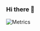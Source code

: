 ### Hi there 👋

![Metrics](https://metrics.lecoq.io/marinlauber?template=classic&base.indepth=false&base.hireable=false&config.timezone=Europe%2FZurich)

<!--
**marinlauber/marinlauber** is a ✨ _special_ ✨ repository because its `README.md` (this file) appears on your GitHub profile.

Here are some ideas to get you started:

- 🔭 I’m currently working on ...
- 🌱 I’m currently learning ...
- 👯 I’m looking to collaborate on ...
- 🤔 I’m looking for help with ...
- 💬 Ask me about ...
- 📫 How to reach me: ...
- 😄 Pronouns: ...
- ⚡ Fun fact: ...
-->
